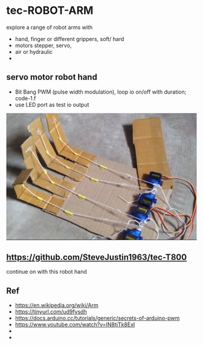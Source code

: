 # tec-ROBOT-ARM

explore a range of robot arms with 
- hand, finger or different grippers, soft/ hard  
- motors stepper, servo,
- air or hydraulic
- 




## servo motor robot hand
- Bit Bang PWM (pulse width modulation), loop io on/off with duration;  code-1.f
- use LED port as test io output

 



![](https://github.com/SteveJustin1963/tec-ROBOT-ARM/blob/master/pics/11.png)


## https://github.com/SteveJustin1963/tec-T800
continue on with this robot hand


 
 





## Ref 
- https://en.wikipedia.org/wiki/Arm
- https://tinyurl.com/ud9fysdh
- https://docs.arduino.cc/tutorials/generic/secrets-of-arduino-pwm
- https://www.youtube.com/watch?v=IN8tjTk8ExI
- 
- 

